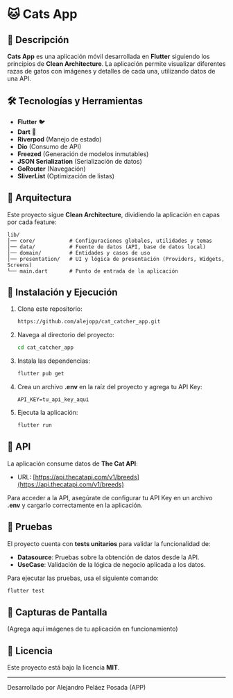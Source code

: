 # 🐱 Cats App

## 📌 Descripción

**Cats App** es una aplicación móvil desarrollada en **Flutter** siguiendo los principios de **Clean Architecture**. La aplicación permite visualizar diferentes razas de gatos con imágenes y detalles de cada una, utilizando datos de una API.

## 🛠️ Tecnologías y Herramientas

- **Flutter** 🐦
- **Dart** 🎯
- **Riverpod** (Manejo de estado)
- **Dio** (Consumo de API)
- **Freezed** (Generación de modelos inmutables)
- **JSON Serialization** (Serialización de datos)
- **GoRouter** (Navegación)
- **SliverList** (Optimización de listas)

## 📂 Arquitectura

Este proyecto sigue **Clean Architecture**, dividiendo la aplicación en capas por cada feature:

```
lib/
│── core/           # Configuraciones globales, utilidades y temas
│── data/           # Fuente de datos (API, base de datos local)
│── domain/         # Entidades y casos de uso
│── presentation/   # UI y lógica de presentación (Providers, Widgets, Screens)
└── main.dart       # Punto de entrada de la aplicación
```

## 🚀 Instalación y Ejecución

1. Clona este repositorio:
   ```sh
   https://github.com/alejopp/cat_catcher_app.git
   ```
2. Navega al directorio del proyecto:
   ```sh
   cd cat_catcher_app
   ```
3. Instala las dependencias:
   ```sh
   flutter pub get
   ```
4. Crea un archivo **.env** en la raíz del proyecto y agrega tu API Key:
   ```env
   API_KEY=tu_api_key_aqui
   ```
5. Ejecuta la aplicación:
   ```sh
   flutter run
   ```

## 📡 API

La aplicación consume datos de **The Cat API**:

- URL: [https://api.thecatapi.com/v1/breeds](https://api.thecatapi.com/v1/breeds)

Para acceder a la API, asegúrate de configurar tu API Key en un archivo **.env** y cargarlo correctamente en la aplicación.

## 🧪 Pruebas

El proyecto cuenta con **tests unitarios** para validar la funcionalidad de:

- **Datasource**: Pruebas sobre la obtención de datos desde la API.
- **UseCase**: Validación de la lógica de negocio aplicada a los datos.

Para ejecutar las pruebas, usa el siguiente comando:
```sh
flutter test
```

## 📸 Capturas de Pantalla

(Agrega aquí imágenes de tu aplicación en funcionamiento)

## 📄 Licencia

Este proyecto está bajo la licencia **MIT**.

---

Desarrollado por Alejandro Peláez Posada (APP)

